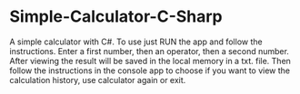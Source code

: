 # Simple-Calculator-C-Sharp
 A simple calculator with C#. To use just RUN the app and follow the instructions. Enter a first number, then an operator, then a second number. After viewing the result will be saved in the local memory in a txt. file. Then follow the instructions in the console app to choose if you want to view the calculation history, use calculator again or exit.
